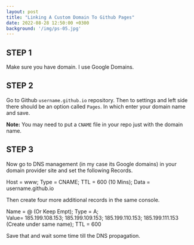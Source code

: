 ```yaml
---
layout: post
title: "Linking A Custom Domain To Github Pages"
date: 2022-08-28 12:50:00 +0300
background: '/img/ps-05.jpg'
---
```


## STEP 1

Make sure you have domain. I use Google Domains.

## STEP 2

Go to Github `username.github.io` repository. Then to settings and left side there should be an option called `Pages`. In which enter your domain name and save. 

**Note:** You may need to put a `CNAME` file in your repo just with the domain name.

## STEP 3

Now go to DNS management (in my case its Google domains) in your domain provider site and set the following Records.

Host = www; Type = CNAME; TTL = 600 (10 Mins); Data = username.github.io

Then create four more additional records in the same console.

Name = @ (Or Keep Empt); Type = A;   
Value= 185.199.108.153; 185.199.109.153; 185.199.110.153; 185.199.111.153 (Create under same name); TTL = 600

Save that and wait some time till the DNS propagation.
